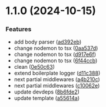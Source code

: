 # 1.1.0 (2024-10-15)


### Features

* add body parser ([ad392eb](https://github.com/msobiecki/boilerplate-express-server/commit/ad392ebb1860ee9f708299ee3a36c557fded0b9b))
* change nodemon to tsx ([0aa537d](https://github.com/msobiecki/boilerplate-express-server/commit/0aa537ddb6d92871e394ddad96cbeb288b2b90bc))
* change nodemon to tsx ([d917e6f](https://github.com/msobiecki/boilerplate-express-server/commit/d917e6fcce6f462f359216787e8d867449a14e3e))
* change nodemon to tsx ([6f44ccb](https://github.com/msobiecki/boilerplate-express-server/commit/6f44ccb3395d8af0aad0c8bb6f29b55aec7075fe))
* clean ([0e50c63](https://github.com/msobiecki/boilerplate-express-server/commit/0e50c63d560fa7fc5d688d804c4f49cc8a468884))
* extend boilerplate logger ([d11c388](https://github.com/msobiecki/boilerplate-express-server/commit/d11c388fdc5d35a750401bfa288995b1f8a50511))
* next partial middlewares ([a4b210c](https://github.com/msobiecki/boilerplate-express-server/commit/a4b210ce83972927f8132cc51e8ac766bfcd4f08))
* next partial middlewares ([c10062e](https://github.com/msobiecki/boilerplate-express-server/commit/c10062e9dc4e17e4b618d30a1ab769de60b553d9))
* update devdeps ([8b6fde2](https://github.com/msobiecki/boilerplate-express-server/commit/8b6fde2d6fa67cc16f4588f4a6c1937980cf8a5e))
* update template ([a55614a](https://github.com/msobiecki/boilerplate-express-server/commit/a55614ad18bd797cba060b82be130205e8540490))



